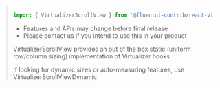 <!-- Don't allow prettier to collapse code block into single line -->
<!-- prettier-ignore -->
>
> ```jsx
>
> import { VirtualizerScrollView } from '@fluentui-contrib/react-virtualizer';
>
> ```
>
> - Features and APIs may change before final release
> - Please contact us if you intend to use this in your product
>
> VirtualizerScrollView provides an out of the box static (uniform row/column sizing) implementation of Virtualizer hooks
>
> If looking for dynamic sizes or auto-measuring features, use VirtualizerScrollViewDynamic
